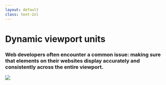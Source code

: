 ```yaml
---
layout: default
class: text-2xl
---
```


# Dynamic viewport units

### Web developers often encounter a common issue: making sure that elements on their websites display accurately and consistently across the entire viewport.

<img src="/images/units-01.png" class="mt-5 h-75 m-auto" />
